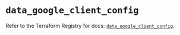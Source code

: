 # `data_google_client_config`

Refer to the Terraform Registry for docs: [`data_google_client_config`](https://registry.terraform.io/providers/hashicorp/google/5.27.0/docs/data-sources/client_config).
